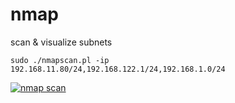 # nmap
scan &amp; visualize subnets

````
sudo ./nmapscan.pl -ip 192.168.11.80/24,192.168.122.1/24,192.168.1.0/24
````

[![nmap scan](https://raw.githubusercontent.com/tedsluis/nmap/master/nmapscan.jpg)](https://raw.githubusercontent.com/tedsluis/nmap/master/nmapscan.jpg)
